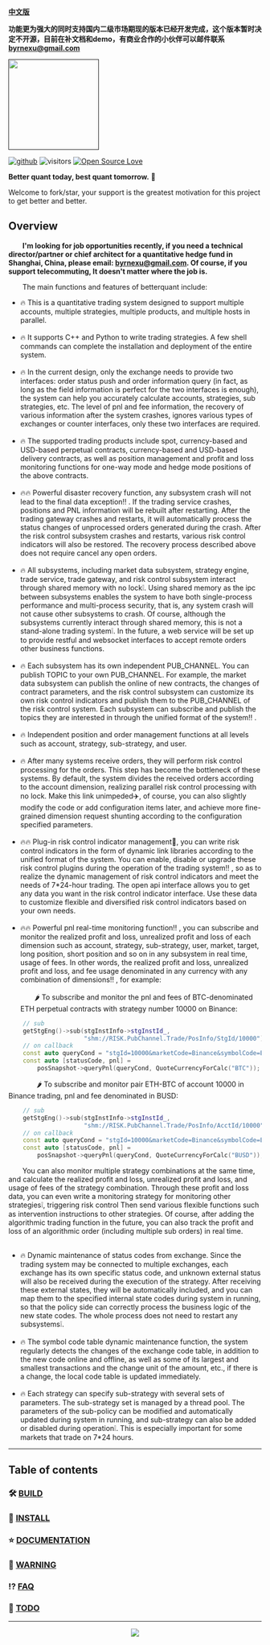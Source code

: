 [**中文版**](README_cn.md)  

**功能更为强大的同时支持国内二级市场期现的版本已经开发完成，这个版本暂时决定不开源，目前在补文档和demo，有商业合作的小伙伴可以邮件联系 byrnexu@gmail.com**   

[<img src="./assets/logo.png" width="180" />]()

[![github](https://img.shields.io/badge/github-byrnexu-brightgreen.svg)](https://github.com/byrnexu)  ![visitors](https://visitor-badge.laobi.icu/badge?page_id=byrnexu.betterquant)  [![Open Source Love](https://badges.frapsoft.com/os/v1/open-source.svg?v=102)](https://github.com/byrnexu)

**Better quant today, best quant tomorrow.** 💪  

Welcome to fork/star, your support is the greatest motivation for this project to get better and better.

## Overview
&emsp;&emsp;**I'm looking for job opportunities recently, if you need a technical director/partner or chief architect for a quantitative hedge fund in Shanghai, China, please email: byrnexu@gmail.com. Of course, if you support telecommuting, It doesn't matter where the job is.**   

&emsp;&emsp;The main functions and features of betterquant include: <br/>
* 🔥 This is a quantitative trading system designed to support multiple accounts, multiple strategies, multiple products, and multiple hosts in parallel.<br/>
&nbsp;
* 🔥 It supports C++ and Python to write trading strategies. A few shell commands can complete the installation and deployment of the entire system.<br/>
&nbsp;
* 🔥 In the current design, only the exchange needs to provide two interfaces: order status push and order information query (in fact, as long as the field information is perfect for the two interfaces is enough), the system can help you accurately calculate accounts, strategies, sub strategies, etc. The level of pnl and fee information, the recovery of various information after the system crashes, ignores various types of exchanges or counter interfaces, only these two interfaces are required.<br/>
&nbsp;
* 🔥  The supported trading products include spot, currency-based and USD-based perpetual contracts, currency-based and USD-based delivery contracts, as well as position management and profit and loss monitoring functions for one-way mode and hedge mode positions of the above contracts.<br/>
&nbsp;
* 🔥🔥 Powerful disaster recovery function, any subsystem crash will not lead to the final data exception‼ ️. If the trading service crashes, positions and PNL information will be rebuilt after restarting. After the trading gateway crashes and restarts, it will automatically process the status changes of unprocessed orders generated during the crash. After the risk control subsystem crashes and restarts, various risk control indicators will also be restored. The recovery process described above does not require cancel any open orders.<br/>
&nbsp;
* 🔥 All subsystems, including market data subsystem, strategy engine, trade service, trade gateway, and risk control subsystem interact through shared memory with no lock❕. Using shared memory as the ipc between subsystems enables the system to have both single-process performance and multi-process security, that is, any system crash will not cause other subsystems to crash. Of course, although the subsystems currently interact through shared memory, this is not a stand-alone trading system❕. In the future, a web service will be set up to provide restful and websocket interfaces to accept remote orders other business functions.<br/>
&nbsp;
* 🔥 Each subsystem has its own independent PUB_CHANNEL. You can publish TOPIC to your own PUB_CHANNEL. For example, the market data subsystem can publish the online of new contracts, the changes of contract parameters, and the risk control subsystem can customize its own risk control indicators and publish them to the PUB_CHANNEL of the risk control system. Each subsystem can subscribe and publish the topics they are interested in through the unified format of the system‼ ️.<br/>
&nbsp;
* 🔥 Independent position and order management functions at all levels such as account, strategy, sub-strategy, and user. <br/>
&nbsp;
* 🔥 After many systems receive orders, they will perform risk control processing for the orders. This step has become the bottleneck of these systems. By default, the system divides the received orders according to the account dimension, realizing parallel risk control processing with no lock. Make this link unimpeded✈️, of course, you can also slightly modify the code or add configuration items later, and achieve more fine-grained dimension request shunting according to the configuration specified parameters.<br/>
&nbsp;
* 🔥🔥 Plug-in risk control indicator management🔌, you can write risk control indicators in the form of dynamic link libraries according to the unified format of the system. You can enable, disable or upgrade these risk control plugins during the operation of the trading system‼ ️, so as to realize the dynamic management of risk control indicators and meet the needs of 7\*24-hour trading. The open api interface allows you to get any data you want in the risk control indicator interface.
Use these data to customize flexible and diversified risk control indicators based on your own needs.<br/>
&nbsp;
* 🔥🔥 Powerful pnl real-time monitoring function‼ ️, you can subscribe and monitor the realized profit and loss, unrealized profit and loss of each dimension such as account, strategy, sub-strategy, user, market, target, long position, short position and so on in any subsystem in real time, usage of fees. In other words, the realized profit and loss, unrealized profit and loss, and fee usage denominated in any currency with any combination of dimensions‼ ️, for example: </br>  
&emsp;&emsp;🌶️ To subscribe and monitor the pnl and fees of BTC-denominated ETH perpetual contracts with strategy number 10000 on Binance:
```c++
    // sub
    getStgEng()->sub(stgInstInfo->stgInstId_,
                     "shm://RISK.PubChannel.Trade/PosInfo/StgId/10000");
    // on callback                     
    const auto queryCond = "stgId=10000&marketCode=Binance&symbolCode=ETH-USD-CPerp";
    const auto [statusCode, pnl] =
        posSnapshot->queryPnl(queryCond, QuoteCurrencyForCalc("BTC"));
```
&emsp;&emsp;&emsp;&emsp;🌶️ To subscribe and monitor pair ETH-BTC of account 10000 in Binance trading, pnl and fee denominated in BUSD:
```c++
    // sub
    getStgEng()->sub(stgInstInfo->stgInstId_,
                     "shm://RISK.PubChannel.Trade/PosInfo/AcctId/10000");
    // on callback                     
    const auto queryCond = "stgId=10000&marketCode=Binance&symbolCode=ETH-BTC";
    const auto [statusCode, pnl] =
        posSnapshot->queryPnl(queryCond, QuoteCurrencyForCalc("BUSD"));
```

&emsp;&emsp;You can also monitor multiple strategy combinations at the same time, and calculate the realized profit and loss, unrealized profit and loss, and usage of fees of the strategy combination. Through these profit and loss data, you can even write a monitoring strategy for monitoring other strategies❕, triggering risk control Then send various flexible functions such as intervention instructions to other strategies. Of course, after adding the algorithmic trading function in the future, you can also track the profit and loss of an algorithmic order (including multiple sub orders) in real time. <br/>
&nbsp;
* 🔥 Dynamic maintenance of status codes from exchange. Since the trading system may be connected to multiple exchanges, each exchange has its own specific status code, and unknown external status will also be received during the execution of the strategy. After receiving these external states, they will be automatically included, and you can map them to the specified internal state codes during system in running, so that the policy side can correctly process the business logic of the new state codes. The whole process does not need to restart any subsystems❕.<br/>
&nbsp;
* 🔥 The symbol code table dynamic maintenance function, the system regularly detects the changes of the exchange code table, in addition to the new code online and offline, as well as some of its largest and smallest transactions and the change unit of the amount, etc., if there is a change, the local code table is updated immediately.<br/>
&nbsp;
* 🔥 Each strategy can specify sub-strategy with several sets of parameters. The sub-strategy set is managed by a thread pool. The parameters of the sub-policy can be modified and automatically updated during system in running, and sub-strategy can also be added or disabled during operation❕. This is especially important for some markets that trade on 7*24 hours.<br/>

---
## Table of contents
### 🛠 [BUILD](doc/build.md)
### 🐋 [INSTALL](doc/installation.md)
### ⭐ [DOCUMENTATION](doc/documentation.md)
### 🧨 [WARNING](doc/caution.md)
### ⁉️ [FAQ](doc/faq.md)
### 🥔 [TODO](doc/todo.md)

---
<div align="center"> <img  src="https://github-readme-streak-stats.herokuapp.com?user=byrnexu&theme=onedark&date_format=M%20j%5B%2C%20Y%5D" /> </div>

